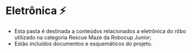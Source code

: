 # Eletrônica ⚡
- Esta pasta é destinada a conteúdos relacionados a eletrônica do rôbo utilizado na categoria Rescue Maze da Robocup Junior;
- Estão incluídos documentos e esquemáticos do projeto.
